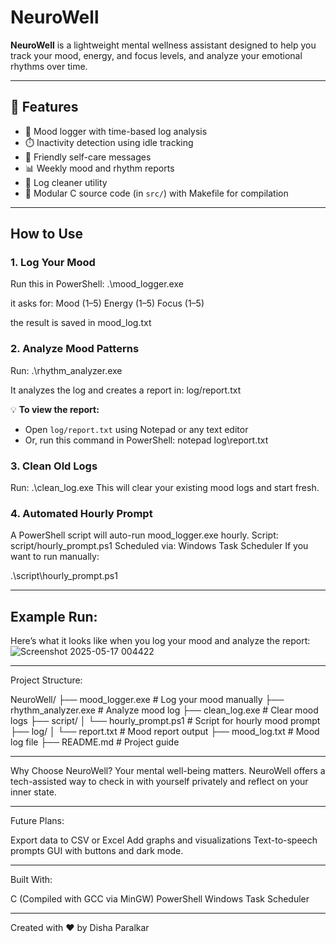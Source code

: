 # NeuroWell 

**NeuroWell** is a lightweight mental wellness assistant designed to help you track your mood, energy, and focus levels, and analyze your emotional rhythms over time.

---

## 🌟 Features
- 🧠 Mood logger with time-based log analysis
- ⏱️ Inactivity detection using idle tracking
- 💬 Friendly self-care messages
- 📊 Weekly mood and rhythm reports
- 🧹 Log cleaner utility
- 📁 Modular C source code (in `src/`) with Makefile for compilation

---

## How to Use

### 1. **Log Your Mood**

Run this in PowerShell:
.\mood_logger.exe

it asks for:
Mood (1–5)
Energy (1–5)
Focus (1–5)

the result is saved in mood_log.txt

### 2. **Analyze Mood Patterns**
Run:
.\rhythm_analyzer.exe

It analyzes the log and creates a report in:
log/report.txt

💡 **To view the report:**
- Open `log/report.txt` using Notepad or any text editor  
- Or, run this command in PowerShell:
  notepad log\report.txt

### 3. **Clean Old Logs**
Run:
.\clean_log.exe
This will clear your existing mood logs and start fresh.

### 4. **Automated Hourly Prompt**
A PowerShell script will auto-run mood_logger.exe hourly.
Script: script/hourly_prompt.ps1
Scheduled via: Windows Task Scheduler
If you want to run manually:

.\script\hourly_prompt.ps1

---
## Example Run:
Here’s what it looks like when you log your mood and analyze the report:
![Screenshot 2025-05-17 004422](https://github.com/user-attachments/assets/89517b69-f372-4978-bd8b-1bad5607f3f0)

---

Project Structure:

NeuroWell/
├── mood_logger.exe         # Log your mood manually
├── rhythm_analyzer.exe     # Analyze mood log
├── clean_log.exe           # Clear mood logs
├── script/
│   └── hourly_prompt.ps1   # Script for hourly mood prompt
├── log/
│   └── report.txt          # Mood report output
├── mood_log.txt            # Mood log file
├── README.md               # Project guide

---

Why Choose NeuroWell?
Your mental well-being matters. NeuroWell offers a tech-assisted way to check in with yourself privately and reflect on your inner state.

---

Future Plans:

Export data to CSV or Excel
Add graphs and visualizations
Text-to-speech prompts
GUI with buttons and dark mode.

---

Built With:

C (Compiled with GCC via MinGW)
PowerShell
Windows Task Scheduler

---

Created with ❤️ by Disha Paralkar

